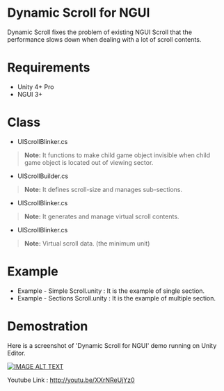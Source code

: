 # Dynamic Scroll for NGUI

Dynamic Scroll fixes the problem of existing NGUI Scroll that the performance slows down when dealing with a lot of scroll contents.

# Requirements

* Unity 4+ Pro
* NGUI 3+

# Class

* UIScrollBlinker.cs
> **Note:** It functions to make child game object invisible when child game object is located out of viewing sector.

* UIScrollBuilder.cs
> **Note:** It defines scroll-size and manages sub-sections.

* UIScrollBlinker.cs
> **Note:** It generates and manage virtual scroll contents.

* UIScrollBlinker.cs
> **Note:** Virtual scroll data. (the minimum unit)

# Example

* Example - Simple Scroll.unity : It is the example of single section.
* Example - Sections Scroll.unity : It is the example of multiple section.

# Demostration
Here is a screenshot of 'Dynamic Scroll for NGUI' demo running on Unity Editor.

[![IMAGE ALT TEXT](http://img.youtube.com/vi/XXrNReUjYz0/0.jpg)](http://www.youtube.com/watch?v=XXrNReUjYz0 "Dynamic scroll for NGUI")

Youtube Link : http://youtu.be/XXrNReUjYz0
